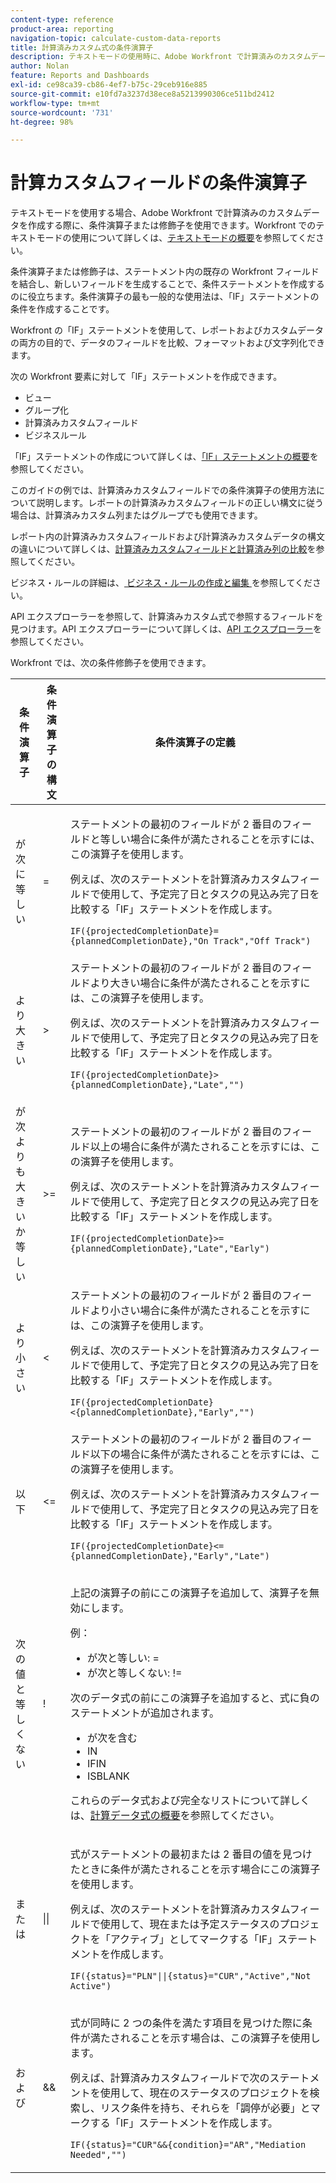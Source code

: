 ```yaml
---
content-type: reference
product-area: reporting
navigation-topic: calculate-custom-data-reports
title: 計算済みカスタム式の条件演算子
description: テキストモードの使用時に、Adobe Workfront で計算済みのカスタムデータを作成する際に、条件演算子または修飾子を使用できます。
author: Nolan
feature: Reports and Dashboards
exl-id: ce98ca39-cb86-4ef7-b75c-29ceb916e885
source-git-commit: e10fd7a3237d38ece8a5213990306ce511bd2412
workflow-type: tm+mt
source-wordcount: '731'
ht-degree: 98%

---
```


# 計算カスタムフィールドの条件演算子

<!-- Audited: 2/2024 -->

テキストモードを使用する場合、Adobe Workfront で計算済みのカスタムデータを作成する際に、条件演算子または修飾子を使用できます。Workfront でのテキストモードの使用について詳しくは、[テキストモードの概要](../../../reports-and-dashboards/reports/text-mode/understand-text-mode.md)を参照してください。

条件演算子または修飾子は、ステートメント内の既存の Workfront フィールドを結合し、新しいフィールドを生成することで、条件ステートメントを作成するのに役立ちます。条件演算子の最も一般的な使用法は、「IF」ステートメントの条件を作成することです。

Workfront の「IF」ステートメントを使用して、レポートおよびカスタムデータの両方の目的で、データのフィールドを比較、フォーマットおよび文字列化できます。

次の Workfront 要素に対して「IF」ステートメントを作成できます。

* ビュー
* グループ化
* 計算済みカスタムフィールド
* ビジネスルール

「IF」ステートメントの作成について詳しくは、[「IF」ステートメントの概要](../../../reports-and-dashboards/reports/calc-cstm-data-reports/if-statements-overview.md)を参照してください。

このガイドの例では、計算済みカスタムフィールドでの条件演算子の使用方法について説明します。レポートの計算済みカスタムフィールドの正しい構文に従う場合は、計算済みカスタム列またはグループでも使用できます。

レポート内の計算済みカスタムフィールドおよび計算済みカスタムデータの構文の違いについて詳しくは、[計算済みカスタムフィールドと計算済み列の比較](../../../reports-and-dashboards/reports/calc-cstm-data-reports/calculated-custom-fields-calculated-columns.md)を参照してください。

ビジネス・ルールの詳細は、[ ビジネス・ルールの作成と編集 ](/help/quicksilver/administration-and-setup/set-up-workfront/configure-system-defaults/business-rules.md) を参照してください。

API エクスプローラーを参照して、計算済みカスタム式で参照するフィールドを見つけます。API エクスプローラーについて詳しくは、[API エクスプローラー](../../../wf-api/general/api-explorer.md)を参照してください。

Workfront では、次の条件修飾子を使用できます。

<table style="table-layout:auto"> 
 <col> 
 <col> 
 <col> 
 <thead> 
  <tr> 
   <th>条件演算子</th> 
   <th>条件演算子の構文</th> 
   <th>条件演算子の定義</th> 
  </tr> 
 </thead> 
 <tbody> 
  <tr> 
   <td>が次に等しい</td> 
   <td>= </td> 
   <td> <p>ステートメントの最初のフィールドが 2 番目のフィールドと等しい場合に条件が満たされることを示すには、この演算子を使用します。</p> <p>例えば、次のステートメントを計算済みカスタムフィールドで使用して、予定完了日とタスクの見込み完了日を比較する「IF」ステートメントを作成します。 </p><p><code>IF({projectedCompletionDate}={plannedCompletionDate},"On Track","Off Track")</code></p> </td> 
  </tr> 
  <tr> 
   <td>より大きい </td> 
   <td>&gt; </td> 
   <td>ステートメントの最初のフィールドが 2 番目のフィールドより大きい場合に条件が満たされることを示すには、この演算子を使用します。 <p>例えば、次のステートメントを計算済みカスタムフィールドで使用して、予定完了日とタスクの見込み完了日を比較する「IF」ステートメントを作成します。 </p><p><code>IF({projectedCompletionDate}&gt;{plannedCompletionDate},"Late","")</code></p></td> 
  </tr> 
  <tr> 
   <td>が次よりも大きいか等しい </td> 
   <td>&gt;= </td> 
   <td>ステートメントの最初のフィールドが 2 番目のフィールド以上の場合に条件が満たされることを示すには、この演算子を使用します。 <p>例えば、次のステートメントを計算済みカスタムフィールドで使用して、予定完了日とタスクの見込み完了日を比較する「IF」ステートメントを作成します。 </p><p><code>IF({projectedCompletionDate}&gt;={plannedCompletionDate},"Late","Early")</code></p></td> 
  </tr> 
  <tr> 
   <td>より小さい </td> 
   <td>&lt; </td> 
   <td>ステートメントの最初のフィールドが 2 番目のフィールドより小さい場合に条件が満たされることを示すには、この演算子を使用します。 <p>例えば、次のステートメントを計算済みカスタムフィールドで使用して、予定完了日とタスクの見込み完了日を比較する「IF」ステートメントを作成します。 </p><p><code>IF({projectedCompletionDate}&lt;{plannedCompletionDate},"Early","")</code></p></td> 
  </tr> 
  <tr> 
   <td>以下 </td> 
   <td>&lt;= </td> 
   <td>ステートメントの最初のフィールドが 2 番目のフィールド以下の場合に条件が満たされることを示すには、この演算子を使用します。 <p>例えば、次のステートメントを計算済みカスタムフィールドで使用して、予定完了日とタスクの見込み完了日を比較する「IF」ステートメントを作成します。 </p><p><code>IF({projectedCompletionDate}&lt;={plannedCompletionDate},"Early","Late")</code></p></td> 
  </tr> 
  <tr> 
   <td>次の値と等しくない </td> 
   <td>! </td> 
   <td> <p>上記の演算子の前にこの演算子を追加して、演算子を無効にします。 </p> <p>例： </p> 
    <ul> 
     <li>が次と等しい: = </li> 
     <li>が次と等しくない: != </li> 
    </ul> <p>次のデータ式の前にこの演算子を追加すると、式に負のステートメントが追加されます。 </p> 
    <ul> 
     <li>が次を含む </li> 
     <li>IN </li> 
     <li>IFIN </li> 
     <li>ISBLANK </li> 
    </ul> <p>これらのデータ式および完全なリストについて詳しくは、<a href="../../../reports-and-dashboards/reports/calc-cstm-data-reports/calculated-data-expressions.md" class="MCXref xref">計算データ式の概要</a>を参照してください。 </p> </td> 
  </tr> 
  <tr> 
   <td>または </td> 
   <td>|| </td> 
   <td> <p>式がステートメントの最初または 2 番目の値を見つけたときに条件が満たされることを示す場合にこの演算子を使用します。 </p> <p>例えば、次のステートメントを計算済みカスタムフィールドで使用して、現在または予定ステータスのプロジェクトを「アクティブ」としてマークする「IF」ステートメントを作成します。 </p><p><code>IF({status}="PLN"||{status}="CUR","Active","Not Active")</code></p> </td> 
  </tr> 
  <tr> 
   <td>および </td> 
   <td>&amp;&amp; </td> 
   <td> <p>式が同時に 2 つの条件を満たす項目を見つけた際に条件が満たされることを示す場合は、この演算子を使用します。 </p> <p>例えば、計算済みカスタムフィールドで次のステートメントを使用して、現在のステータスのプロジェクトを検索し、リスク条件を持ち、それらを「調停が必要」とマークする「IF」ステートメントを作成します。 </p><p><code>IF({status}="CUR"&&{condition}="AR","Mediation Needed","")</code></p> </td> 
  </tr> 
 </tbody> 
</table>
